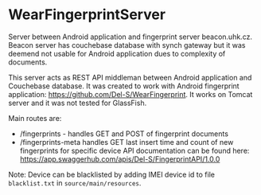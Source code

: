 # WearFingerprintServer
Server between Android application and fingerprint server beacon.uhk.cz. Beacon server has couchebase database with synch gateway but it was deemend not usable for Android application dues to complexity of documents.

This server acts as REST API middleman between Android application and Couchebase database. It was created to work with Android fingerprint application: https://github.com/Del-S/WearFingerprint. It works on Tomcat server and it was not tested for GlassFish.

Main routes are:
- /fingerprints - handles GET and POST of fingerprint documents
- /fingerprints-meta handles GET last insert time and count of new fingerprints for specific device
API documentation can be found here: https://app.swaggerhub.com/apis/Del-S/FingerprintAPI/1.0.0

Note: Device can be blacklisted by adding IMEI device id to file `blacklist.txt` in `source/main/resources`.



